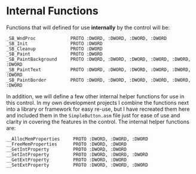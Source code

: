 # Internal Functions

Functions that will defined for use **internally** by the control will be:

```x86asm
_SB_WndProc             PROTO :DWORD, :DWORD, :DWORD, :DWORD
_SB_Init                PROTO :DWORD
_SB_Cleanup             PROTO :DWORD
_SB_Paint               PROTO :DWORD
_SB_PaintBackground     PROTO :DWORD, :DWORD, :DWORD, :DWORD, :DWORD, :DWORD
_SB_PaintText           PROTO :DWORD, :DWORD, :DWORD, :DWORD, :DWORD, :DWORD
_SB_PaintBorder         PROTO :DWORD, :DWORD, :DWORD, :DWORD, :DWORD, :DWORD
```

In addition, we will define a few other internal helper functions for use in this control. In my own development projects I combine the functions next into a library or framework for easy re-use, but I have recreated them here and included them in the `SimpleButton.asm` file just for ease of use and clarity in covering the features in the control. The internal helper functions are:

```x86asm
__AllocMemProperties     PROTO :DWORD, :DWORD, :DWORD
__FreeMemProperties      PROTO :DWORD, :DWORD
__GetIntProperty         PROTO :DWORD, :DWORD
__SetIntProperty         PROTO :DWORD, :DWORD, :DWORD
__GetExtProperty         PROTO :DWORD, :DWORD
__SetExtProperty         PROTO :DWORD, :DWORD, :DWORD
```

##### 



